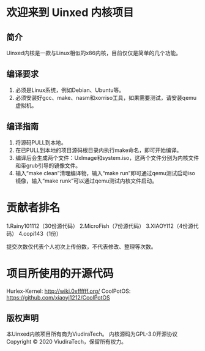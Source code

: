  # 欢迎来到 Uinxed 内核项目

## 简介

Uinxed内核是一款与Linux相似的x86内核，目前仅仅是简单的几个功能。

## 编译要求

1. 必须是Linux系统，例如Debian、Ubuntu等。
2. 必须安装好gcc、make、nasm和xorriso工具，如果需要测试，请安装qemu虚拟机。

## 编译指南

1. 将源码PULL到本地。
2. 在已PULL到本地的项目源码根目录内执行make命名，即可开始编译。
3. 编译后会生成两个文件：UxImage和system.iso，这两个文件分别为内核文件和带grub引导的镜像文件。
4. 输入“make clean”清理编译物，输入“make run”即可通过qemu测试启动iso镜像，输入“make runk”可以通过qemu测试内核文件启动。

# 贡献者排名

1.Rainy101112（30份源代码）
2.MicroFish（7份源代码）
3.XIAOYI12（4份源代码）
4.copi143（1份）

提交次数仅代表个人初次上传份数，不代表修改、整理等次数。

# 项目所使用的开源代码

Hurlex-Kernel: http://wiki.0xffffff.org/
CoolPotOS: https://github.com/xiaoyi1212/CoolPotOS

## 版权声明

本Uinxed内核项目所有商为ViudiraTech。
内核源码为GPL-3.0开源协议
Copyright © 2020 ViudiraTech，保留所有权力。

